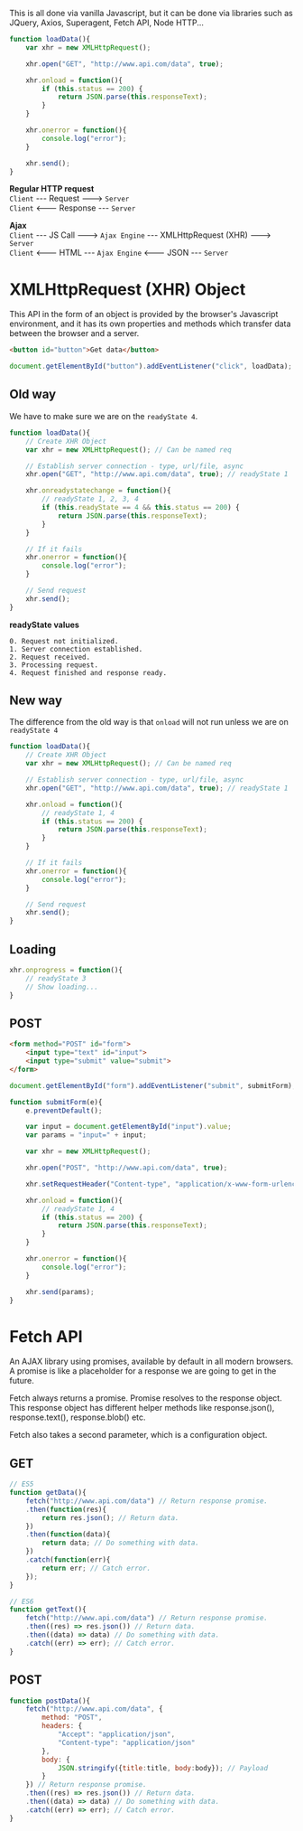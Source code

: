 This is all done via vanilla Javascript, but it can be done via libraries such as JQuery, Axios, Superagent, Fetch API, Node HTTP...  

```javascript
function loadData(){
    var xhr = new XMLHttpRequest();

    xhr.open("GET", "http://www.api.com/data", true);

    xhr.onload = function(){
        if (this.status == 200) {
            return JSON.parse(this.responseText);
        }
    }

    xhr.onerror = function(){
        console.log("error");
    }

    xhr.send();
}
```

**Regular HTTP request**  
`Client` --- Request ---> `Server`  
`Client` <--- Response --- `Server`  

**Ajax**  
`Client` --- JS Call ---> `Ajax Engine` --- XMLHttpRequest (XHR) ---> `Server`  
`Client` <--- HTML --- `Ajax Engine` <--- JSON --- `Server`  

# XMLHttpRequest (XHR) Object
This API in the form of an object is provided by the browser's Javascript environment, and it has its own properties and methods which transfer data between the browser and a server.

```html
<button id="button">Get data</button>
```
```javascript
document.getElementById("button").addEventListener("click", loadData);
```

## Old way

We have to make sure we are on the `readyState 4`.  
```javascript
function loadData(){
    // Create XHR Object
    var xhr = new XMLHttpRequest(); // Can be named req

    // Establish server connection - type, url/file, async
    xhr.open("GET", "http://www.api.com/data", true); // readyState 1

    xhr.onreadystatechange = function(){
        // readyState 1, 2, 3, 4
        if (this.readyState == 4 && this.status == 200) {
            return JSON.parse(this.responseText);
        }
    }

    // If it fails
    xhr.onerror = function(){
        console.log("error");
    }

    // Send request
    xhr.send();
}
```
**readyState values**  
```
0. Request not initialized.  
1. Server connection established.  
2. Request received.  
3. Processing request.  
4. Request finished and response ready.  
```

## New way
The difference from the old way is that `onload` will not run unless we are on `readyState 4`
```javascript
function loadData(){
    // Create XHR Object
    var xhr = new XMLHttpRequest(); // Can be named req

    // Establish server connection - type, url/file, async
    xhr.open("GET", "http://www.api.com/data", true); // readyState 1

    xhr.onload = function(){
        // readyState 1, 4
        if (this.status == 200) {
            return JSON.parse(this.responseText);
        }
    }

    // If it fails
    xhr.onerror = function(){
        console.log("error");
    }

    // Send request
    xhr.send();
}
```

## Loading
```javascript
xhr.onprogress = function(){
    // readyState 3
    // Show loading...
}
```

## POST
```html
<form method="POST" id="form">
    <input type="text" id="input">
    <input type="submit" value="submit">
</form>
```
```javascript
document.getElementById("form").addEventListener("submit", submitForm);

function submitForm(e){
    e.preventDefault();

    var input = document.getElementById("input").value;
    var params = "input=" + input;

    var xhr = new XMLHttpRequest();

    xhr.open("POST", "http://www.api.com/data", true);

    xhr.setRequestHeader("Content-type", "application/x-www-form-urlencoded");

    xhr.onload = function(){
        // readyState 1, 4
        if (this.status == 200) {
            return JSON.parse(this.responseText);
        }
    }

    xhr.onerror = function(){
        console.log("error");
    }

    xhr.send(params);
}
```
# Fetch API

An AJAX library using promises, available by default in all modern browsers. A promise is like a placeholder for a response we are going to get in the future.   

Fetch always returns a promise. Promise resolves to the response object. This response object has different helper methods like response.json(), response.text(), response.blob() etc.

Fetch also takes a second parameter, which is a configuration object.

## GET
```javascript
// ES5
function getData(){
    fetch("http://www.api.com/data") // Return response promise.
    .then(function(res){
        return res.json(); // Return data.
    })
    .then(function(data){
        return data; // Do something with data.
    })
    .catch(function(err){
        return err; // Catch error.
    });
}

// ES6
function getText(){
    fetch("http://www.api.com/data") // Return response promise.
    .then((res) => res.json()) // Return data.
    .then((data) => data) // Do something with data.
    .catch((err) => err); // Catch error.
}
```
## POST
```javascript
function postData(){
    fetch("http://www.api.com/data", {
        method: "POST",
        headers: {
            "Accept": "application/json",
            "Content-type": "application/json"
        },
        body: {
            JSON.stringify({title:title, body:body}); // Payload
        }
    }) // Return response promise.
    .then((res) => res.json()) // Return data.
    .then((data) => data) // Do something with data.
    .catch((err) => err); // Catch error.
}
```